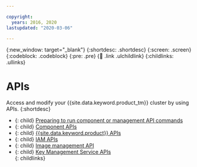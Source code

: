 ```yaml
---

copyright:
  years: 2016, 2020
lastupdated: "2020-03-06"

---
```


{:new_window: target="_blank"}
{:shortdesc: .shortdesc}
{:screen: .screen}
{:codeblock: .codeblock}
{:pre: .pre}
{:child: .link .ulchildlink}
{:childlinks: .ullinks}

# APIs

Access and modify your {{site.data.keyword.product_tm}} cluster by using APIs.
{:shortdesc}

- {: child} [Preparing to run component or management API commands](../iam/3.4.0/apis/access_api.md) <br />
- {: child} [Component APIs](../apis/component_apis.md) <br />
- {: child} [{{site.data.keyword.product}} APIs](../apis/mcm_apis.md) <br />
- {: child} [IAM APIs](../iam/3.4.0/apis/apis_iam.md) <br />
- {: child} [Image management API](../apis/image_management.md) <br />
- {: child} [Key Management Service APIs](../apis/kms_apis.md) <br />
{: childlinks}

